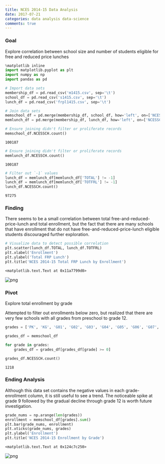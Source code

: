 ```yaml
---
title: NCES 2014-15 Data Analysis
date: 2017-07-21
categories: data analysis data-science
comments: true
---
```


### Goal

Explore correlation between school size and number of students eligible for free and reduced price lunches


```python
%matplotlib inline
import matplotlib.pyplot as plt
import numpy as np
import pandas as pd

# Import data sets
membership_df = pd.read_csv('m1415.csv', sep='\t')
school_df = pd.read_csv('s1415.csv', sep='\t')
lunch_df = pd.read_csv('frpl1415.csv', sep='\t')
```


```python
# Join data sets
memschool_df = pd.merge(membership_df, school_df, how='left', on=['NCESSCH','NCESSCH'])
memlunch_df = pd.merge(membership_df, lunch_df, how='left', on=['NCESSCH','NCESSCH'])
```


```python
# Ensure joining didn't filter or proliferate records
memschool_df.NCESSCH.count()
```




    100187




```python
# Ensure joining didn't filter or proliferate records
memlunch_df.NCESSCH.count()
```




    100187




```python
# Filter out `-1` values
lunch_df = memlunch_df[memlunch_df['TOTAL'] != -1]
lunch_df = memlunch_df[memlunch_df['TOTFRL'] != -1]
lunch_df.NCESSCH.count()
```




    97275



### Finding

There seems to be a small correlation between total free-and-reduced-price-lunch and total enrollment, but the fact that there are many schools that have enrollment that do not have free-and-reduced-price-lunch eligible students discouraged further exploration.


```python
# Visualize data to detect possible correlation
plt.scatter(lunch_df.TOTAL, lunch_df.TOTFRL)
plt.xlabel('Enrollment')
plt.ylabel('Total FRP Lunch')
plt.title('NCES 2014-15 Total FRP Lunch by Enrollment')
```




    <matplotlib.text.Text at 0x11a7799d0>




![png](http://www.brycecaine.com/assets/images/output_7_1.png)


### Pivot

Explore total enrollment by grade

Attempted to filter out enrollments below zero, but realized that there are very few schools with all grades from preschool to grade 12.


```python
grades = ['PK', 'KG', 'G01', 'G02', 'G03', 'G04', 'G05', 'G06', 'G07', 'G08', 'G09', 'G10', 'G11', 'G12']

grades_df = memschool_df

for grade in grades:
    grades_df = grades_df[grades_df[grade] >= 0]

grades_df.NCESSCH.count()
```




    1218



### Ending Analysis

Although this data set contains the negative values in each grade-enrollment column, it is still useful to see a trend. The noticeable spike at grade 9 followed by the gradual decline through grade 12 is worth future investigation.


```python
grade_nums = np.arange(len(grades))
enrollment = memschool_df[grades].sum()
plt.bar(grade_nums, enrollment)
plt.xticks(grade_nums, grades)
plt.ylabel('Enrollment')
plt.title('NCES 2014-15 Enrollment by Grade')
```




    <matplotlib.text.Text at 0x124c7c250>




![png](http://www.brycecaine.com/assets/images/output_11_1.png)

